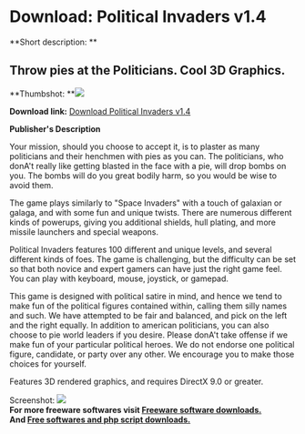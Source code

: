 # Download: Political Invaders v1.4

**Short description: **

## Throw pies at the Politicians. Cool 3D Graphics.

  
**Thumbshot: **![](http://www.freewarefiles.com/screenshot/political_invaders_md.gif)   
  
**Download link:** [Download Political Invaders v1.4](http://freesoftwares.boysofts.com/Political-Invaders-V_program_14919.html)  
  

**Publisher's Description**  
  

Your mission, should you choose to accept it, is to plaster as many
politicians and their henchmen with pies as you can. The politicians, who
donA't really like getting blasted in the face with a pie, will drop bombs on
you. The bombs will do you great bodily harm, so you would be wise to avoid
them.

The game plays similarly to "Space Invaders" with a touch of galaxian or
galaga, and with some fun and unique twists. There are numerous different
kinds of powerups, giving you additional shields, hull plating, and more
missile launchers and special weapons.

Political Invaders features 100 different and unique levels, and several
different kinds of foes. The game is challenging, but the difficulty can be
set so that both novice and expert gamers can have just the right game feel.
You can play with keyboard, mouse, joystick, or gamepad.

This game is designed with political satire in mind, and hence we tend to make
fun of the political figures contained within, calling them silly names and
such. We have attempted to be fair and balanced, and pick on the left and the
right equally. In addition to american politicians, you can also choose to pie
world leaders if you desire. Please donA't take offense if we make fun of your
particular political heroes. We do not endorse one political figure,
candidate, or party over any other. We encourage you to make those choices for
yourself.

Features 3D rendered graphics, and requires DirectX 9.0 or greater.

  
  
Screenshot:
![](http://www.freewarefiles.com/screenshot/political_invaders.gif)  
**For more freeware softwares visit [Freeware software downloads.](http://freesoftwares.boysofts.com/)**   
**And [Free softwares and php script downloads.](http://www.boysofts.com/)**

